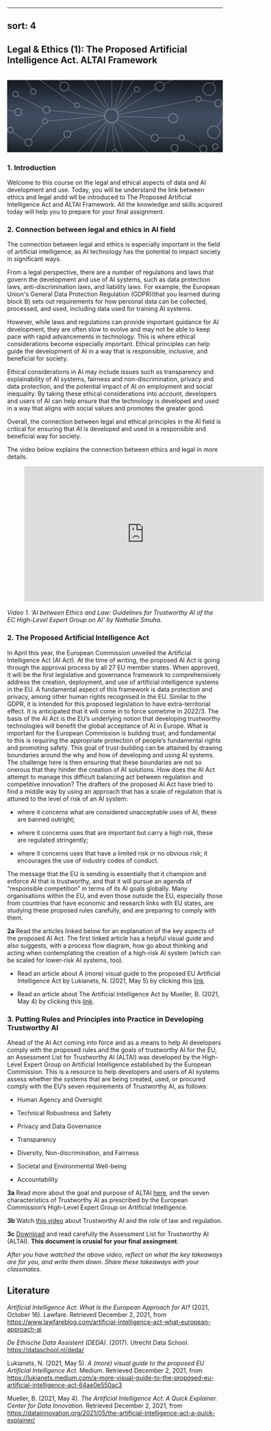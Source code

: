  ---
sort: 4
---

## __Legal & Ethics (1): The Proposed Artificial Intelligence Act. ALTAI Framework__
\
<img src="./images/datalab_banner.jpg" alt="Books banner" width="600"/>

### 1. Introduction

Welcome to this course on the legal and ethical aspects of data and AI development and use. Today, you will be  understand the link between ethics and legal andd wll be introduced to The Proposed Artificial Intelligence Act and ALTAI Framework. 
All the knowledge and skills acquired today will help you to prepare for your final assignment.

### 2. Connection between legal and ethics in AI field 

The connection between legal and ethics is especially important in the field of artificial intelligence, as AI technology has the potential to impact society in significant ways.

From a legal perspective, there are a number of regulations and laws that govern the development and use of AI systems, such as data protection laws, anti-discrimination laws, and liability laws. For example, the European Union's General Data Protection Regulation (GDPR)(that you learned during block B) sets out requirements for how personal data can be collected, processed, and used, including data used for training AI systems.

However, while laws and regulations can provide important guidance for AI development, they are often slow to evolve and may not be able to keep pace with rapid advancements in technology. This is where ethical considerations become especially important. Ethical principles can help guide the development of AI in a way that is responsible, inclusive, and beneficial for society.

Ethical considerations in AI may include issues such as transparency and explainability of AI systems, fairness and non-discrimination, privacy and data protection, and the potential impact of AI on employment and social inequality. By taking these ethical considerations into account, developers and users of AI can help ensure that the technology is developed and used in a way that aligns with social values and promotes the greater good.

Overall, the connection between legal and ethical principles in the AI field is critical for ensuring that AI is developed and used in a responsible and beneficial way for society.

The video below explains the connection between ethics and legal in more details.

<!-- blank line -->
<figure class="video_container">
<iframe width="560" height="315" src="https://www.youtube.com/embed/d3P-SBoGtxk" title="YouTube video player" frameborder="0" allow="accelerometer; autoplay; clipboard-write; encrypted-media; gyroscope; picture-in-picture" allowfullscreen></iframe>
</figure>
<!-- blank line -->

*Video 1. 'AI between Ethics and Law: Guidelines for Trustworthy AI of the EC High-Level Expert Group on AI' by Nathalie Smuha.*


### 2. The Proposed Artificial Intelligence Act

In April this year, the European Commission unveiled the Artificial Intelligence Act (AI Act). At the time of writing, the proposed AI Act is going through the approval process by all 27 EU member states. When approved, it will be the first legislative and governance framework to comprehensively address the creation, deployment, and use of artificial intelligence systems in the EU. A fundamental aspect of this framework is data protection and privacy, among other human rights recognised in the EU. Similar to the GDPR, it is intended for this proposed legislation to have extra-territorial effect. It is anticipated that it will come in to force sometime in 2022/3.
The basis of the AI Act is the EU’s underlying notion that developing trustworthy technologies will benefit the global acceptance of AI in Europe. What is important for the European Commission is building trust, and fundamental to this is requiring the appropriate protection of people’s fundamental rights and promoting safety. This goal of trust-building can be attained by drawing boundaries around the why and how of developing and using AI systems. The challenge here is then ensuring that these boundaries are not so onerous that they hinder the creation of AI solutions. How does the AI Act attempt to manage this difficult balancing act between regulation and competitive innovation? The drafters of the proposed AI Act have tried to find a middle way by using an approach that has a scale of regulation that is attuned to the level of risk of an AI system:

-	where it concerns what are considered unacceptable uses of AI, these are banned outright;

-	where it concerns uses that are important but carry a high risk, these are regulated stringently;

-	where it concerns uses that have a limited risk or no obvious risk; it encourages the use of industry codes of conduct.

The message that the EU is sending is essentially that it champion and enforce AI that is trustworthy, and that it will pursue an agenda of “responsible competition” in terms of its AI goals globally. Many organisations within the EU, and even those outside the EU, especially those from countries that have economic and research links with EU states, are studying these proposed rules carefully, and are preparing to comply with them.


__2a__ Read the articles linked below for an explanation of the key aspects of the proposed AI Act. The first linked article has a helpful visual guide and also suggests, with a process flow diagram, how go about thinking and acting when contemplating the creation of a high-risk AI system (which can be scaled for lower-risk AI systems, too).

- Read an article about A (more) visual guide to the proposed EU Artificial Intelligence Act by Lukianets, N. (2021, May 5) by clicking this [link](https://lukianets.medium.com/a-more-visual-guide-to-the-proposed-eu-artificial-intelligence-act-64ae0e550ac3).

- Read an article about The Artificial Intelligence Act by Mueller, B. (2021, May 4) by clicking this [link](https://datainnovation.org/2021/05/the-artificial-intelligence-act-a-quick-explainer/).


### 3. Putting Rules and Principles into Practice in Developing Trustworthy AI

Ahead of the AI Act coming into force and as a means to help AI developers comply with the proposed rules and the goals of trustworthy AI for the EU, an Assessment List for Trustworthy AI (ALTAI) was developed by the High-Level Expert Group on Artificial Intelligence established by the European Commission. This is a resource to help developers and users of AI systems assess whether the systems that are being created, used, or procured comply with the EU’s seven requirements of Trustworthy AI, as follows:

-	Human Agency and Oversight

-	Technical Robustness and Safety

-	Privacy and Data Governance

-	Transparency

-	Diversity, Non-discrimination, and Fairness

-	Societal and Environmental Well-being

-	Accountability

__3a__ Read more about the goal and purpose of ALTAI [here](https://altai.insight-centre.org/), and the seven characteristics of Trustworthy AI as prescribed by the European Commission’s High-Level Expert Group on Artificial Intelligence.

__3b__ Watch [this video](https://futurium.ec.europa.eu/en/european-ai-alliance/videos/all-you-need-know-trustworthy-ai-and-role-law-and-regulation) about Trustworthy AI and the role of law and regulation.

__3c__ [Download](https://ec.europa.eu/newsroom/dae/document.cfm?doc_id=68342) and read carefully the Assessment List for Trustworthy AI (ALTAI). __This document is crusial for your final assingment__. 

*After you have watched the above video, reflect on what the key takeaways are for you, and write them down. Share these takeaways with your classmates.*



## __Literature__

*Artificial Intelligence Act: What Is the European Approach for AI?* (2021, October 16). Lawfare. Retrieved December 2, 2021, from https://www.lawfareblog.com/artificial-intelligence-act-what-european-approach-ai

*De Ethische Data Assistent (DEDA).* (2017). Utrecht Data School. https://dataschool.nl/deda/

Lukianets, N. (2021, May 5). *A (more) visual guide to the proposed EU Artificial Intelligence Act.* Medium. Retrieved December 2, 2021, from https://lukianets.medium.com/a-more-visual-guide-to-the-proposed-eu-artificial-intelligence-act-64ae0e550ac3  

Mueller, B. (2021, May 4). *The Artificial Intelligence Act: A Quick Explainer. Center for Data Innovation.* Retrieved December 2, 2021, from https://datainnovation.org/2021/05/the-artificial-intelligence-act-a-quick-explainer/


